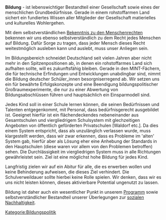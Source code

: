 **Bildung** - ist lebenswichtiger Bestandteil einer Gesellschaft sowie
eines der menschlichen Grundbedürfnisse. Gerade in einem rohstoffarmen
Land sichert ein fundiertes Wissen aller Mitglieder der Gesellschaft
matierielles und kulturelles Wohlergehen.

Mit dem selbstverständlichen [Bekenntnis zu den
Menschenrechten](/wiki/Grundbestimmungen "wikilink") bekennen wir uns ebenso
selbstverständlich zu dem Recht jedes Menschen auf Bildung. Dafür Sorge
zu tragen, dass jeder Mensch dieses Recht weitestmöglich ausleben kann
und auslebt, muss unser Anliegen sein.

Im Bildungsbereich schneidet Deutschland seit vielen Jahren aber nicht
mehr in den Spitzenpositionen ab, in denen ein rohstoffarmes Land sich
aufhalten sollte, will es zukunftsfähig bleiben. Gerade in den
MINT-Fächern, die für technische Erfindungen und Entwicklungen
unabdingbar sind, nimmt die Bildung deutscher Schüler\_innen
besorgniserregend ab. Wir setzen uns ein für bewährte Erfolgskonzepte
und eine Beendigung bildungspolitischer Großraumexperimente, die nur zu
einer Abwertung von Bildungsabschlüssen führen und hauptsächlich ein
Einsparmodell sind.

Jedes Kind soll in einer Schule lernen können, die seinen Bedürfnissen
und Talenten entgegenkommt, mit Personal, dass bedürfnisgerecht
ausgebildet ist. Geeignet hierfür ist ein flächendeckendes nebeneinander
aus Gesamtschulen und viergliedrigem Schulsystem mit glechzeitigen
Angeboten von öffentlich geförderten Privatschulen \[Waldorf etc.\]. Da
dies einem System entspricht, dass als unzulänglich verlassen wurde,
muss klargestellt werden, dass wir zwar erkennen, dass es Probleme im
'alten' System gab, hierfür aber als Lösung eher eine Anhebung der
Standards in den Hauptschulen (diese waren vor allem von den Problemen
betroffen) sehen. Die Durchlässigkeit im viergliedrigen System muss in
alle Richtungen gewährleistet sein. Ziel ist eine möglichst hohe Bildung
für jedes Kind.

Langfristig zielen wir auf ein Abitur für alle, die es erwerben wollen
und keine Behinderung aufweisen, die dieses Ziel verhindert. Die
Schulverweildauer sollte hierbei keine Rolle spielen. Wir denken, dass
wir es uns nicht leisten können, dieses aktivierbare Potential ungenutzt
zu lassen.

Bildung ist daher auch ein wesentlicher Punkt in unserem
[Programm](/wiki/Programm:Program_konkret "wikilink") sowie
selbstverständlicher Bestandteil unserer Überlegungen zur [sozialen
Nachhaltigkeit](/wiki/Soziale_Nachhaltigkeit "wikilink").

[Kategorie:Bildungspolitik](/wiki/Kategorie:Bildungspolitik "wikilink")
